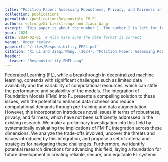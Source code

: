```yaml
---
title: "Position Paper: Assessing Robustness, Privacy, and Fairness in Federated Learning Integrated with Foundation Models"
collection: publications
permalink: /publication/Responsible_FM_FL
authors: <strong>Xi Li</strong> and Jiaqi Wang
excerpt: 'This paper is about the number 1. The number 2 is left for future work.'
year: 2024
date: 2024-02-01  # Also make sure the date format is correct
venue: 'Under review'
paperurl: '/files/Responsibility_FMFL.pdf'
citation: 'Xi Li and Jiaqi Wang. (2024). "Position Paper: Assessing Robustness, Privacy, and Fairness in Federated Learning Integrated with Foundation Models."'
header:
  teaser: "Responsibility_FMFL.png"
---
```


Federated Learning (FL), while a breakthrough in decentralized machine learning, contends with significant challenges such as limited data availability and the variability of computational resources, which can stifle the performance and scalability of the models. The integration of Foundation Models (FMs) into FL presents a compelling solution to these issues, with the potential to enhance data richness and reduce computational demands through pre-training and data augmentation. 
However, this incorporation introduces novel issues in terms of robustness, privacy, and fairness, which have not been sufficiently addressed in the existing research. We make a preliminary investigation into this field by systematically evaluating the implications of FM-FL integration across these dimensions. We analyze the trade-offs involved, uncover the threats and issues introduced by this integration, and propose a set of criteria and strategies for navigating these challenges. 
Furthermore, we identify potential research directions for advancing this field, laying a foundation for future development in creating reliable, secure, and equitable FL systems. 
